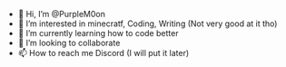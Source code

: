 - 👋 Hi, I’m @PurpleM0on
- 👀 I’m interested in minecratf, Coding, Writing (Not very good at it tho)
- 🌱 I’m currently learning how to code better
- 💞️ I’m looking to collaborate 
- 📫 How to reach me Discord (I will put it later)

<!---
PurpleM0on/PurpleM0on is a ✨ special ✨ repository because its `README.md` (this file) appears on your GitHub profile.
You can click the Preview link to take a look at your ch7anges.
--->
